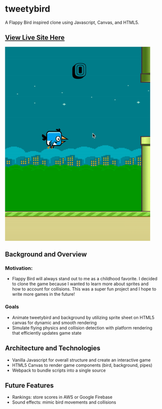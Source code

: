 # tweetybird
A Flappy Bird inspired clone using Javascript, Canvas, and HTML5. 

[View Live Site Here](https://mitvpatel97.github.io/tweetybird/)
---

![Image](images/sample-game.gif)

## Background and Overview
  ### Motivation: 
  * Flappy Bird will always stand out to me as a childhood favorite. I decided to clone the game because I wanted to learn 
  more about sprites and how to account for collisions. This was a super fun project and I hope to write more games in the 
  future! 
  
  ### Goals 
  * Animate tweetybird and background by utilizing sprite sheet on HTML5 canvas for dynamic and smooth rendering
  * Simulate flying physics and collision detection with platform rendering that efficiently updates game state

## Architecture and Technologies
  * Vanilla Javascript for overall structure and create an interactive game 
  * HTML5 Canvas to render game components (bird, background, pipes)
  * Webpack to bundle scripts into a single source

## Future Features
* Rankings: store scores in AWS or Google Firebase 
* Sound effects: mimic bird movements and collisions 
